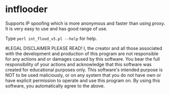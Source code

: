 # intflooder
Supports IP spoofing which is more anonymous and faster than using proxy.
It is very easy to use and has good range of use. 

Type `perl int_flood_v5.pl --help` for help.

#LEGAL DISCLAIMER PLEASE READ!
I, the creator and all those associated with the development and production of this program are not responsible for any actions and or damages caused by this software. You bear the full responsibility of your actions and acknowledge that this software was created for educational purposes only. This software's intended purpose is NOT to be used maliciously, or on any system that you do not have own or have explicit permission to operate and use this program on. By using this software, you automatically agree to the above.
